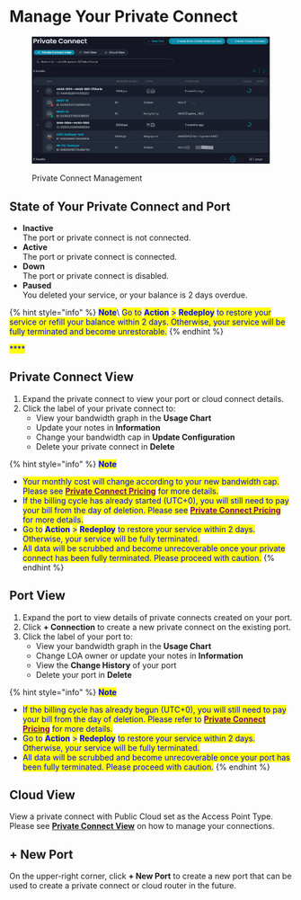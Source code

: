 # Manage Your Private Connect

<figure><img src="../../../.gitbook/assets/Article_1 (15).jpg" alt=""><figcaption><p>Private Connect Management</p></figcaption></figure>

## **State of Your Private Connect and Port**

* **Inactive**\
  The port or private connect is not connected.
* **Active**\
  The port or private connect is connected.
* **Down**\
  The port or private connect is disabled.
* **Paused** \
  You deleted your service, or your balance is 2 days overdue.

{% hint style="info" %}
<mark style="color:blue;">**Note**</mark>\ <mark style="color:blue;">Go to</mark> <mark style="color:blue;"></mark><mark style="color:blue;">**Action**</mark> <mark style="color:blue;"></mark><mark style="color:blue;">></mark> <mark style="color:blue;"></mark><mark style="color:blue;">**Redeploy**</mark> <mark style="color:blue;"></mark><mark style="color:blue;">to restore your service or refill your balance within 2 days. Otherwise, your service will be fully terminated and become unrestorable.</mark>
{% endhint %}

<mark style="color:blue;">****</mark>

## **Private Connect View**

1. Expand the private connect to view your port or cloud connect details.
2. Click the label of your private connect to:
   * View your bandwidth graph in the **Usage Chart**
   * Update your notes in **Information**
   * Change your bandwidth cap in **Update Configuration**
   * Delete your private connect in **Delete**

{% hint style="info" %}
<mark style="color:blue;">**Note**</mark>

* <mark style="color:blue;">Your monthly cost will change according to your new bandwidth cap. Please see</mark> [<mark style="color:purple;">**Private Connect Pricing**</mark>](../../../pricing/cloud-networking-pricing/private-connect-pricing.md) <mark style="color:blue;">for more details.</mark>
* <mark style="color:blue;">If the billing cycle has already started (UTC+0), you will still need to pay your bill from the day of deletion. Please see</mark> [<mark style="color:purple;">**Private Connect Pricing**</mark>](../../../pricing/cloud-networking-pricing/private-connect-pricing.md) <mark style="color:blue;">for more details.</mark>
* <mark style="color:blue;">Go to</mark> <mark style="color:blue;"></mark><mark style="color:blue;">**Action**</mark> <mark style="color:blue;"></mark><mark style="color:blue;">></mark> <mark style="color:blue;"></mark><mark style="color:blue;">**Redeploy**</mark> <mark style="color:blue;"></mark><mark style="color:blue;">to restore your service within 2 days. Otherwise, your service will be fully terminated.</mark>
* <mark style="color:blue;">All data will be scrubbed and become unrecoverable once your private connect has been fully terminated. Please proceed with caution.</mark>
{% endhint %}



## **Port View**

1. Expand the port to view details of private connects created on your port.
2. Click **+ Connection** to create a new private connect on the existing port.
3. Click the label of your port to:
   * View your bandwidth graph in the **Usage Chart**
   * Change LOA owner or update your notes in **Information**
   * View the **Change History** of your port
   * Delete your port in **Delete**

{% hint style="info" %}
<mark style="color:blue;">**Note**</mark>

* <mark style="color:blue;">If the billing cycle has already begun (UTC+0), you will still need to pay your bill from the day of deletion. Please refer to</mark> [<mark style="color:purple;">**Private Connect Pricing**</mark>](../../../pricing/cloud-networking-pricing/private-connect-pricing.md) <mark style="color:blue;">for more details.</mark>
* <mark style="color:blue;">Go to</mark> <mark style="color:blue;"></mark><mark style="color:blue;">**Action**</mark> <mark style="color:blue;"></mark><mark style="color:blue;">></mark> <mark style="color:blue;"></mark><mark style="color:blue;">**Redeploy**</mark> <mark style="color:blue;"></mark><mark style="color:blue;">to restore your service within 2 days. Otherwise, your service will be fully terminated.</mark>
* <mark style="color:blue;">All data will be scrubbed and become unrecoverable once your port has been fully terminated. Please proceed with caution.</mark>
{% endhint %}



## **Cloud View**

View a private connect with Public Cloud set as the Access Point Type. Please see [**Private Connect View**](manage-your-private-connect.md#private-connect-view) on how to manage your connections.



## **+ New Port**

On the upper-right corner, click **+ New Port** to create a new port that can be used to create a private connect or cloud router in the future.

